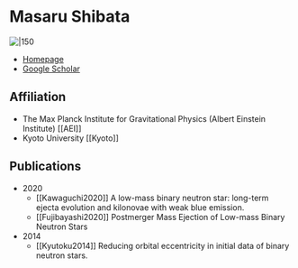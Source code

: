 # Masaru Shibata

![|150](Masaru_Shibata.jpg)

* [Homepage](http://www2.yukawa.kyoto-u.ac.jp/~masaru.shibata/index.html)
* [Google Scholar](https://scholar.google.co.jp/citations?user=m36qnZQAAAAJ&hl=en)

## Affiliation

* The Max Planck Institute for Gravitational Physics (Albert Einstein Institute) [[AEI]]
* Kyoto University [[Kyoto]]

## Publications

- 2020
	- [[Kawaguchi2020]] A low-mass binary neutron star: long-term ejecta evolution and kilonovae with weak blue emission.
	- [[Fujibayashi2020]] Postmerger Mass Ejection of Low-mass Binary Neutron Stars
- 2014
	- [[Kyutoku2014]] Reducing orbital eccentricity in initial data of binary neutron stars.